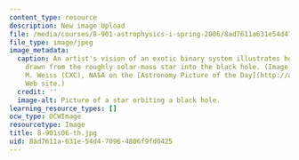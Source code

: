 ```yaml
---
content_type: resource
description: New image Upload
file: /media/courses/8-901-astrophysics-i-spring-2006/8ad7611a631e54d470964806f9fd0425_8-901s06-th.jpg
file_type: image/jpeg
image_metadata:
  caption: An artist's vision of an exotic binary system illustrates how matter is
    drawn from the roughly solar-mass star into the black hole. (Image courtesy of
    M. Weiss (CXC), NASA on the [Astronomy Picture of the Day](http://antwrp.gsfc.nasa.gov/apod/ap060701.html)
    Web site.)
  credit: ''
  image-alt: Picture of a star orbiting a black hole.
learning_resource_types: []
ocw_type: OCWImage
resourcetype: Image
title: 8-901s06-th.jpg
uid: 8ad7611a-631e-54d4-7096-4806f9fd0425
---
```

